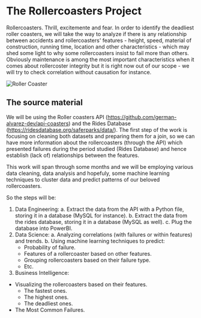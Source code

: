 # The Rollercoasters Project
Rollercoasters. Thrill, excitemente and fear. In order to identify the deadliest roller coasters, we will take the way to analyze if there is any relationship between accidents and rollercoasters' features - height, speed, material of construction, running time, location and other characteristics - which may shed some light to why some rollercoasters insist to fail more than others. Obviously maintenance is among the most important characteristics when it comes about rollercoster integrity but it is right now out of our scope - we will try to check correlation without causation for instance.

![Roller Coaster](https://i.ytimg.com/vi/p-fOfVsM7jE/maxresdefault.jpg)

## The source material

We will be using the Roller coasters API (https://github.com/german-alvarez-dev/api-coasters) and the Rides Database (https://ridesdatabase.org/saferparks/data/).
The first step of the work is focusing on cleaning both datasets and preparing them for a join, so we can have more information about the rollercoasters (through the API) which presented failures during the period studied (Rides Database) and hence establish (lack of) relationships between the features.

This work will span through some months and we will be employing various data cleaning, data analysis and hopefuly, some machine learning techniques to cluster data and predict patterns of our beloved rollercoasters.

So the steps will be:
1. Data Engineering:
  a. Extract the data from the API with a Python file, storing it in a database (MySQL for instance).
  b. Extract the data from the rides database, storing it in a database (MySQL as well).
  c. Plug the database into PowerBI.
2. Data Science:
  a. Analyzing correlations (with failures or within features) and trends.
  b. Using machine learning techniques to predict:
    - Probability of failure.
    - Features of a rollercoaster based on other features.
    - Grouping rollercoasters based on their failure type.
    - Etc.
3. Business Intelligence:
  - Visualizing the rollercoasters based on their features.
    - The fastest ones.
    - The highest ones.
    - The deadliest ones.
  - The Most Common Failures.
